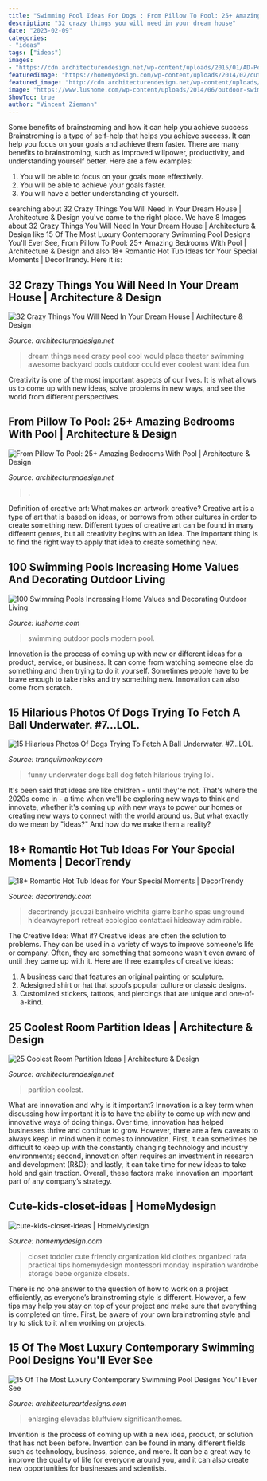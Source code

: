 ```yaml
---
title: "Swimming Pool Ideas For Dogs : From Pillow To Pool: 25+ Amazing Bedrooms With Pool"
description: "32 crazy things you will need in your dream house"
date: "2023-02-09"
categories:
- "ideas"
tags: ["ideas"]
images:
- "https://cdn.architecturendesign.net/wp-content/uploads/2015/01/AD-PoolBedroom-8.jpg"
featuredImage: "https://homemydesign.com/wp-content/uploads/2014/02/cute-kids-closet-ideas.jpg"
featured_image: "http://cdn.architecturendesign.net/wp-content/uploads/2014/09/things-in-your-dream-house-23.jpg"
image: "https://www.lushome.com/wp-content/uploads/2014/06/outdoor-swimming-pools-modern-houses-22.jpg"
ShowToc: true
author: "Vincent Ziemann"
---
```



Some benefits of brainstroming and how it can help you achieve success
Brainstroming is a type of self-help that helps you achieve success. It can help you focus on your goals and achieve them faster. There are many benefits to brainstroming, such as improved willpower, productivity, and understanding yourself better. Here are a few examples: 
1) You will be able to focus on your goals more effectively.
2) You will be able to achieve your goals faster.
3) You will have a better understanding of yourself.

	

		
searching about 32 Crazy Things You Will Need In Your Dream House | Architecture &amp; Design you've came to the right place. We have 8 Images about 32 Crazy Things You Will Need In Your Dream House | Architecture &amp; Design like 15 Of The Most Luxury Contemporary Swimming Pool Designs You&#039;ll Ever See, From Pillow To Pool: 25+ Amazing Bedrooms With Pool | Architecture &amp; Design and also 18+ Romantic Hot Tub Ideas for Your Special Moments | DecorTrendy. Here it is:
		
    
## 32 Crazy Things You Will Need In Your Dream House | Architecture &amp; Design

<img loading=lazy src="http://cdn.architecturendesign.net/wp-content/uploads/2014/09/things-in-your-dream-house-23.jpg" onerror="this.onerror=null;this.src='https://tse3.mm.bing.net/th?id=OIP.qWMCyqGC1OpH777g5cAKLQHaJQ&amp;pid=15.1';" alt="32 Crazy Things You Will Need In Your Dream House | Architecture &amp; Design">

_Source: architecturendesign.net_

>dream things need crazy pool cool would place theater swimming awesome backyard pools outdoor could ever coolest want idea fun. 

	

Creativity is one of the most important aspects of our lives. It is what allows us to come up with new ideas, solve problems in new ways, and see the world from different perspectives.

    
## From Pillow To Pool: 25+ Amazing Bedrooms With Pool | Architecture &amp; Design

<img loading=lazy src="https://cdn.architecturendesign.net/wp-content/uploads/2015/01/AD-PoolBedroom-8.jpg" onerror="this.onerror=null;this.src='https://tse1.mm.bing.net/th?id=OIP.wqBOzQVWNO3MhzVJlrlFkQHaLG&amp;pid=15.1';" alt="From Pillow To Pool: 25+ Amazing Bedrooms With Pool | Architecture &amp; Design">

_Source: architecturendesign.net_

>. 

	

Definition of creative art: What makes an artwork creative?
Creative art is a type of art that is based on ideas, or borrows from other cultures in order to create something new. 
Different types of creative art can be found in many different genres, but all creativity begins with an idea. The important thing is to find the right way to apply that idea to create something new.

    
## 100 Swimming Pools Increasing Home Values And Decorating Outdoor Living

<img loading=lazy src="https://www.lushome.com/wp-content/uploads/2014/06/outdoor-swimming-pools-modern-houses-22.jpg" onerror="this.onerror=null;this.src='https://tse1.mm.bing.net/th?id=OIP.XQTMDOLZYRZJNms8Tg1H1AHaE8&amp;pid=15.1';" alt="100 Swimming Pools Increasing Home Values and Decorating Outdoor Living">

_Source: lushome.com_

>swimming outdoor pools modern pool. 

	

Innovation is the process of coming up with new or different ideas for a product, service, or business. It can come from watching someone else do something and then trying to do it yourself. Sometimes people have to be brave enough to take risks and try something new. Innovation can also come from scratch.

    
## 15 Hilarious Photos Of Dogs Trying To Fetch A Ball Underwater. #7...LOL.

<img loading=lazy src="http://tranquilmonkey.com/wp-content/uploads/2014/07/funny-underwater-dog-photos-14.jpg" onerror="this.onerror=null;this.src='https://tse1.mm.bing.net/th?id=OIP.FH0702TVyi3EAUWHLGjpkQHaFW&amp;pid=15.1';" alt="15 Hilarious Photos Of Dogs Trying To Fetch A Ball Underwater. #7...LOL.">

_Source: tranquilmonkey.com_

>funny underwater dogs ball dog fetch hilarious trying lol. 

	

It's been said that ideas are like children - until they're not. That's where the 2020s come in - a time when we'll be exploring new ways to think and innovate, whether it's coming up with new ways to power our homes or creating new ways to connect with the world around us. But what exactly do we mean by "ideas?" And how do we make them a reality?

    
## 18+ Romantic Hot Tub Ideas For Your Special Moments | DecorTrendy

<img loading=lazy src="https://decortrendy.com/wp-content/uploads/2020/02/Romantic-Hot-Tub-5.jpg" onerror="this.onerror=null;this.src='https://tse1.mm.bing.net/th?id=OIP.wFUVbFY9fP_nKHtfN3MYHgHaLG&amp;pid=15.1';" alt="18+ Romantic Hot Tub Ideas for Your Special Moments | DecorTrendy">

_Source: decortrendy.com_

>decortrendy jacuzzi banheiro wichita giarre banho spas unground hideawayreport retreat ecologico contattaci hideaway admirable. 

	

The Creative Idea: What if?
Creative ideas are often the solution to problems. They can be used in a variety of ways to improve someone's life or company. Often, they are something that someone wasn't even aware of until they came up with it. Here are three examples of creative ideas: 
1. A business card that features an original painting or sculpture. 
2. Adesigned shirt or hat that spoofs popular culture or classic designs. 
3. Customized stickers, tattoos, and piercings that are unique and one-of-a-kind.

    
## 25 Coolest Room Partition Ideas | Architecture &amp; Design

<img loading=lazy src="https://cdn.architecturendesign.net/wp-content/uploads/2014/08/951.jpg" onerror="this.onerror=null;this.src='https://tse1.mm.bing.net/th?id=OIP.l6uPWvwx0ulWGilhQm37mgHaLK&amp;pid=15.1';" alt="25 Coolest Room Partition Ideas | Architecture &amp; Design">

_Source: architecturendesign.net_

>partition coolest. 

	

What are innovation and why is it important?
Innovation is a key term when discussing how important it is to have the ability to come up with new and innovative ways of doing things. Over time, innovation has helped businesses thrive and continue to grow. However, there are a few caveats to always keep in mind when it comes to innovation. First, it can sometimes be difficult to keep up with the constantly changing technology and industry environments; second, innovation often requires an investment in research and development (R&D); and lastly, it can take time for new ideas to take hold and gain traction. Overall, these factors make innovation an important part of any company’s strategy.

    
## Cute-kids-closet-ideas | HomeMydesign

<img loading=lazy src="https://homemydesign.com/wp-content/uploads/2014/02/cute-kids-closet-ideas.jpg" onerror="this.onerror=null;this.src='https://tse4.mm.bing.net/th?id=OIP.FvDVXwO404QczBvKFS8QjgHaLH&amp;pid=15.1';" alt="cute-kids-closet-ideas | HomeMydesign">

_Source: homemydesign.com_

>closet toddler cute friendly organization kid clothes organized rafa practical tips homemydesign montessori monday inspiration wardrobe storage bebe organize closets. 

	

There is no one answer to the question of how to work on a project efficiently, as everyone’s brainstroming style is different. However, a few tips may help you stay on top of your project and make sure that everything is completed on time. First, be aware of your own brainstroming style and try to stick to it when working on projects.

    
## 15 Of The Most Luxury Contemporary Swimming Pool Designs You&#039;ll Ever See

<img loading=lazy src="https://www.architectureartdesigns.com/wp-content/uploads/2014/12/15-Of-The-Most-Luxury-Contemporary-Swimming-Pool-Designs-Youll-Ever-See-4.jpg" onerror="this.onerror=null;this.src='https://tse4.mm.bing.net/th?id=OIP.6vfah9xf80fEnG1IP4MXVwHaE7&amp;pid=15.1';" alt="15 Of The Most Luxury Contemporary Swimming Pool Designs You&#039;ll Ever See">

_Source: architectureartdesigns.com_

>enlarging elevadas bluffview significanthomes. 

	

Invention is the process of coming up with a new idea, product, or solution that has not been before. Invention can be found in many different fields such as technology, business, science, and more. It can be a great way to improve the quality of life for everyone around you, and it can also create new opportunities for businesses and scientists.

